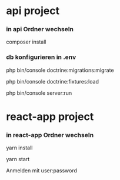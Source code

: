 # api project
### in api Ordner wechseln
composer install
### db konfigurieren in .env 
php bin/console doctrine:migrations:migrate

php bin/console doctrine:fixtures:load

php bin/console server:run
# react-app project
### in react-app Ordner wechseln
yarn install

yarn start

Anmelden mit user:password
